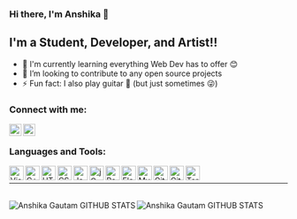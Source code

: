 ### Hi there, I'm Anshika 👋

## I'm a Student, Developer, and Artist!!
 
- 🌱 I'm currently learning everything Web Dev has to offer 😊
- 👯 I’m looking to contribute to any open source projects
- ⚡ Fun fact: I also play guitar 🎸 (but just sometimes 😜)

### Connect with me:

[<img align="left" alt="anshika_linkedIn | LinkedIn" width="22px" src="https://image.flaticon.com/icons/png/512/2111/2111499.png" />][linkedin]
[<img align="left" alt="anshika_instagram | Instagram" width="22px" src="https://image.flaticon.com/icons/png/512/1384/1384063.png" />][instagram]



<br />

### Languages and Tools:

<img align="left" alt="Visual Studio Code" width="26px" src="https://img.icons8.com/color/48/000000/visual-studio-code-2019.png" />
<img align="left" alt="C++" width="26px" src="https://img.icons8.com/color/48/000000/c-plus-plus-logo.png" />
<img align="left" alt="HTML5" width="26px" src="https://image.flaticon.com/icons/png/512/1051/1051277.png" />
<img align="left" alt="CSS3" width="26px" src="https://image.flaticon.com/icons/png/512/732/732190.png" />
<img align="left" alt="JavaScript" width="26px" src="https://img.icons8.com/color/48/000000/javascript--v1.png" />
<img align="left" alt="jQuery" width="26px" src="	https://img.icons8.com/ios-filled/50/4a90e2/jquery.png" />
<img align="left" alt="React" width="26px" src="https://img.icons8.com/color/48/000000/react-native.png" />
<img align="left" alt="Flask" width="26px" src="https://img.icons8.com/cute-clipart/64/000000/flask.png" />
<img align="left" alt="MySQL" width="26px" src="https://img.icons8.com/color/48/000000/sql.png" />
<img align="left" alt="Git" width="26px" src="https://img.icons8.com/color/48/000000/git.png" />
<img align="left" alt="GitHub" width="26px" src="https://img.icons8.com/fluency/48/000000/github.png" />
<img align="left" alt="Terminal" width="26px" src="https://img.icons8.com/officel/16/000000/command-line.png" />

<br/>

---
<br/>

<img align="left" alt = "Anshika Gautam GITHUB STATS" src="https://github-readme-stats.vercel.app/api?username=AnshikaG0219&show_icons=true&theme=tokyonight"/>

<img align="left" alt = "Anshika Gautam GITHUB STATS" src="https://github-readme-stats.vercel.app/api/top-langs/?username=AnshikaG0219&layout=compact&show_icons=true&theme=tokyonight"/>



[instagram]: https://www.instagram.com/alcohol_markers/
[linkedin]: https://www.linkedin.com/in/anshika-gautam-45b824174/
[website]: https://festive-ptolemy-33b8d7.netlify.app/
